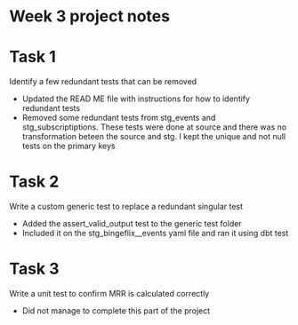 # Week 3 project notes

# Task 1
Identify a few redundant tests that can be removed
- Updated the READ ME file with instructions for how to identify redundant tests
- Removed some redundant tests from stg_events and stg_subscriptiptions. These tests were done at source and there was no transformation beteen the source and stg. I kept the unique and not null tests on the primary keys

# Task 2
Write a custom generic test to replace a redundant singular test
- Added the assert_valid_output test to the generic test folder
- Included it on the stg_bingeflix__events yaml file and ran it using dbt test

# Task 3
Write a unit test to confirm MRR is calculated correctly
- Did not manage to complete this part of the project
